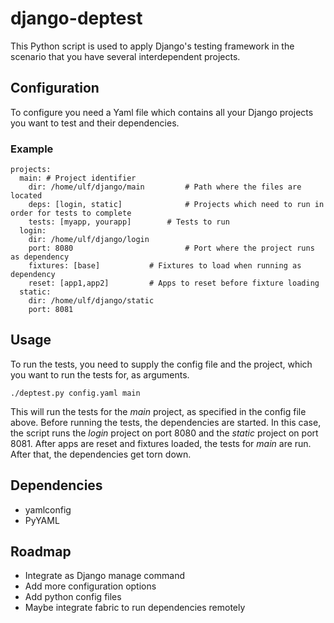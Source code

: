 django-deptest
==============

This Python script is used to apply Django's testing framework in the scenario that you have several interdependent projects.

Configuration
-------------

To configure you need a Yaml file which contains all your Django projects you want to test and their dependencies.

### Example

    projects:
      main: # Project identifier
        dir: /home/ulf/django/main         # Path where the files are located
        deps: [login, static]              # Projects which need to run in order for tests to complete
        tests: [myapp, yourapp]		   # Tests to run
      login:
        dir: /home/ulf/django/login
        port: 8080                         # Port where the project runs as dependency
        fixtures: [base]		   # Fixtures to load when running as dependency
        reset: [app1,app2]		   # Apps to reset before fixture loading
      static:
        dir: /home/ulf/django/static
        port: 8081

Usage
-----
To run the tests, you need to supply the config file and the project, which you want to run the tests for, as arguments.

    ./deptest.py config.yaml main

This will run the tests for the *main* project, as specified in the config file above. Before running the tests, the dependencies are started. In this case, the script runs the *login* project on port 8080 and the *static* project on port 8081. After apps are reset and fixtures loaded, the tests for *main* are run. After that, the dependencies get torn down.

Dependencies
------------

* yamlconfig
* PyYAML

Roadmap
-------

* Integrate as Django manage command
* Add more configuration options
* Add python config files
* Maybe integrate fabric to run dependencies remotely

